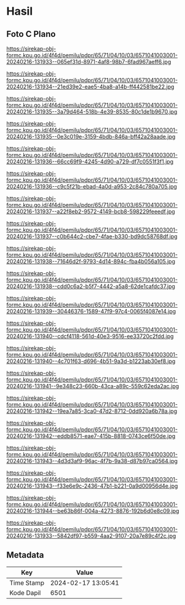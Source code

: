 # Hasil

## Foto C Plano

https://sirekap-obj-formc.kpu.go.id/4f4d/pemilu/pdpr/65/71/04/10/03/6571041003001-20240216-131933--065ef31d-8971-4af8-98b7-6fad967aeff6.jpg

https://sirekap-obj-formc.kpu.go.id/4f4d/pemilu/pdpr/65/71/04/10/03/6571041003001-20240216-131934--21ed39e2-eae5-4ba8-a14b-ff442581be22.jpg

https://sirekap-obj-formc.kpu.go.id/4f4d/pemilu/pdpr/65/71/04/10/03/6571041003001-20240216-131935--3a79d464-518b-4e39-8535-80c1de1b9670.jpg

https://sirekap-obj-formc.kpu.go.id/4f4d/pemilu/pdpr/65/71/04/10/03/6571041003001-20240216-131935--0e3c019e-3159-4bdb-846a-bff42a28aade.jpg

https://sirekap-obj-formc.kpu.go.id/4f4d/pemilu/pdpr/65/71/04/10/03/6571041003001-20240216-131936--66cc69f9-4245-4d90-a729-df7c0551f3f1.jpg

https://sirekap-obj-formc.kpu.go.id/4f4d/pemilu/pdpr/65/71/04/10/03/6571041003001-20240216-131936--c9c5f21b-ebad-4a0d-a953-2c84c780a705.jpg

https://sirekap-obj-formc.kpu.go.id/4f4d/pemilu/pdpr/65/71/04/10/03/6571041003001-20240216-131937--a22f8eb2-9572-4149-bcb8-598229feeedf.jpg

https://sirekap-obj-formc.kpu.go.id/4f4d/pemilu/pdpr/65/71/04/10/03/6571041003001-20240216-131937--c0b644c2-cbe7-4fae-b330-bd9dc58768df.jpg

https://sirekap-obj-formc.kpu.go.id/4f4d/pemilu/pdpr/65/71/04/10/03/6571041003001-20240216-131938--71646d2f-9793-4d14-894c-fba4b056a105.jpg

https://sirekap-obj-formc.kpu.go.id/4f4d/pemilu/pdpr/65/71/04/10/03/6571041003001-20240216-131938--cdd0c6a2-b5f7-4442-a5a8-62de1cafdc37.jpg

https://sirekap-obj-formc.kpu.go.id/4f4d/pemilu/pdpr/65/71/04/10/03/6571041003001-20240216-131939--30446376-1589-47f9-97c4-0065f4087e14.jpg

https://sirekap-obj-formc.kpu.go.id/4f4d/pemilu/pdpr/65/71/04/10/03/6571041003001-20240216-131940--cdcf4118-561d-40e3-9516-ee33720c2fdd.jpg

https://sirekap-obj-formc.kpu.go.id/4f4d/pemilu/pdpr/65/71/04/10/03/6571041003001-20240216-131940--4c701f63-d696-4b51-9a3d-b1223ab30ef8.jpg

https://sirekap-obj-formc.kpu.go.id/4f4d/pemilu/pdpr/65/71/04/10/03/6571041003001-20240216-131941--9e348c23-660b-43ca-a89c-559c62eda2ac.jpg

https://sirekap-obj-formc.kpu.go.id/4f4d/pemilu/pdpr/65/71/04/10/03/6571041003001-20240216-131942--19ea7a85-3ca0-47d2-8712-0dd920a6b78a.jpg

https://sirekap-obj-formc.kpu.go.id/4f4d/pemilu/pdpr/65/71/04/10/03/6571041003001-20240216-131942--eddb8571-eae7-415b-8818-0743ce6f50de.jpg

https://sirekap-obj-formc.kpu.go.id/4f4d/pemilu/pdpr/65/71/04/10/03/6571041003001-20240216-131943--4d3d3af9-96ac-4f7b-9a38-d87b97ca0564.jpg

https://sirekap-obj-formc.kpu.go.id/4f4d/pemilu/pdpr/65/71/04/10/03/6571041003001-20240216-131943--f33e6e9c-2436-47b1-b221-0a9d00956d4e.jpg

https://sirekap-obj-formc.kpu.go.id/4f4d/pemilu/pdpr/65/71/04/10/03/6571041003001-20240216-131944--be63b86f-004a-4273-8876-192b6d0e8c09.jpg

https://sirekap-obj-formc.kpu.go.id/4f4d/pemilu/pdpr/65/71/04/10/03/6571041003001-20240216-131933--5842df97-b559-4aa2-9107-20a7e89c4f2c.jpg


## Metadata

| Key        | Value               |
| ---------- | ------------------- |
| Time Stamp | 2024-02-17 13:05:41 |
| Kode Dapil | 6501                |



